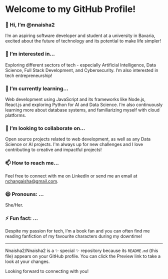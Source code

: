 # Welcome to my GitHub Profile!

### 👋 Hi, I’m @nnaisha2 

I’m an aspiring software developer and student at a university in Bavaria, excited about the future of technology and its potential to make life simpler!
 
### 👀 I’m interested in...

Exploring different sectors of tech - especially Artificial Intelligence, Data Science, Full Stack Development, and Cybersecurity. I’m also interested in tech entrepreneurship!

### 🌱 I’m currently learning...

Web development using JavaScript and its frameworks like Node.js, React.js and exploring Python for AI and Data Science. I’m also continuously learning more about database systems, and familiarizing myself with cloud platforms.

### 💞️ I’m looking to collaborate on...

Open source projects related to web development, as well as any Data Science or AI projects. I'm always up for new challenges and I love contributing to creative and impactful projects!

### 📫 How to reach me...

Feel free to connect with me on LinkedIn or send me an email at nchangaisha@gmail.com. 

### 😄 Pronouns: ...

She/Her.

### ⚡ Fun fact: ...

Despite my passion for tech, I’m a book fan and you can often find me reading fanfiction of my favourite characters during my downtime!

---
Nnaisha2/Nnaisha2 is a ✨ special ✨ repository because its `README.md` (this file) appears on your GitHub profile. You can click the Preview link to take a look at your changes.

Looking forward to connecting with you!
